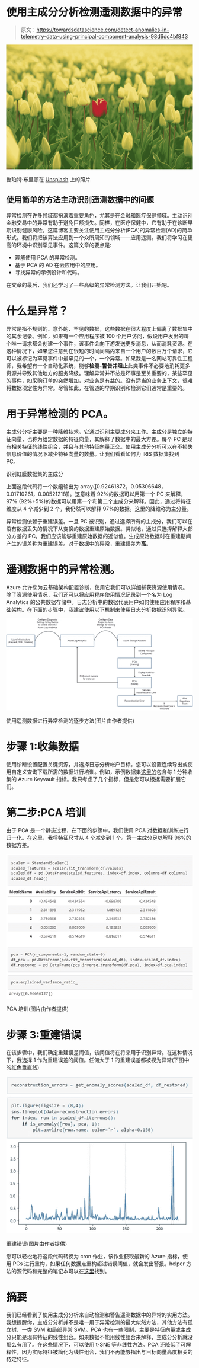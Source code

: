 # 使用主成分分析检测遥测数据中的异常

> 原文：<https://towardsdatascience.com/detect-anomalies-in-telemetry-data-using-principal-component-analysis-98d6dc4bf843>

![](img/834dc39ae7a489b54786991c3cea950b.png)

鲁珀特·布里顿在 [Unsplash](https://unsplash.com?utm_source=medium&utm_medium=referral) 上的照片

## 使用简单的方法主动识别遥测数据中的问题

异常检测在许多领域都扮演着重要角色，尤其是在金融和医疗保健领域。主动识别金融交易中的异常有助于避免巨额损失。同样，在医疗保健中，它有助于在诊断早期识别健康风险。这篇博客主要关注使用主成分分析(PCA)的异常检测(AD)的简单形式。我们将把该算法应用到一个众所周知的领域——应用遥测。我们将学习在更高的环境中识别罕见事件。这篇文章的要点是:

*   理解使用 PCA 的异常检测。
*   基于 PCA 的 AD 在云应用中的应用。
*   寻找异常的示例设计和代码。

在文章的最后，我们还学习了一些高级的异常检测方法。让我们开始吧。

# 什么是异常？

异常是指不规则的、意外的、罕见的数据，这些数据在很大程度上偏离了数据集中的其余记录。例如，如果有一个应用程序被 100 个用户访问，假设用户发出的每个唯一请求都会创建一个事件，该事件会向下游发送更多消息，从而消耗资源。在这种情况下，如果您注意到在很短的时间间隔内来自一个用户的数百万个请求，它可以被标记为罕见事件中最罕见的一个，一个异常。如果我是一名网站可靠性工程师，我希望有一个自动化系统，能够**检测-警告并阻止**此类事件不必要地消耗更多资源并导致其他地方的服务降级。理解异常并不总是坏事是至关重要的，某些罕见的事件，如采购订单的突然增加，对业务是有益的。没有适当的业务上下文，很难将数据项定性为异常。尽管如此，在管道的早期识别和检测它们通常是重要的。

# 用于异常检测的 PCA。

主成分分析主要是一种降维技术。它通过识别主要成分来工作。主成分是独立的特征向量，也称为给定数据的特征向量，其解释了数据中的最大方差。每个 PC 是现有相关特征的线性组合，并且与其他特征向量正交。使用主成分分析可以在不损失信息价值的情况下减少特征向量的数量。让我们看看如何为 IRIS 数据集找到 PC。

识别虹膜数据集的主成分

上面这段代码将一个数组输出为 array([0.92461872，0.05306648，0.01710261，0.00521218])。这意味着 92%的数据可以用第一个 PC 来解释，97% (92%+5%)的数据可以用第一个和第二个主成分来解释。因此，通过将特征维度从 4 个减少到 2 个，我仍然可以解释 97%的数据。这里的降维称为主分量。

异常检测依赖于重建误差。一旦 PC 被识别，通过选择所有的主成分，我们可以在没有数据丢失的情况下从变换的数据重建原始数据。类似地，通过只选择解释大部分方差的 PC，我们应该能够重建原始数据的近似值。生成原始数据时在重建期间产生的误差称为重建误差。对于数据中的异常，重建误差为**高**。

# 遥测数据中的异常检测。

Azure 允许您为云基础架构配置诊断，使用它我们可以详细捕获资源使用情况。除了资源使用情况，我们还可以将应用程序使用情况记录到一个名为 Log Analytics 的公共数据存储中。日志分析中的数据代表用户如何使用应用程序和基础架构。在下面的步骤中，我建议使用以下机制来使用日志分析数据识别异常。

![](img/7c0520a6f03ce3db9a0b62e224496d32.png)

使用遥测数据进行异常检测的逐步方法(图片由作者提供)

# 步骤 1:收集数据

使用诊断设置配置关键资源，并选择日志分析帐户目标。您可以设置连续导出或使用自定义查询下载所需的数据进行培训。例如，示例数据集[这里的](https://github.com/sriksmachi/sriksml/blob/main/data/pca_data.csv)包含每 1 分钟收集的 Azure Keyvault 指标。我只考虑了几个指标，但是您可以根据需要扩展它们。

# 第二步:PCA 培训

由于 PCA 是一个静态过程，在下面的步骤中，我们使用 PCA 对数据和训练进行归一化。在这里，我将特征尺寸从 4 个减少到 1 个。第一主成分足以解释 96%的数据方差。

![](img/e140ab225d4583185d1822be2de6a99f.png)

PCA 培训(图片由作者提供)

# 步骤 3:重建错误

在该步骤中，我们确定重建误差阈值，该阈值将在将来用于识别异常。在这种情况下，我选择 1 作为重建误差的阈值。任何大于 1 的重建误差都被视为异常(下图中的红色垂直线)

![](img/005ef0b618b4d9433549640dc17aec2a.png)

重建错误(图片由作者提供)

您可以轻松地将这段代码转换为 cron 作业，该作业获取最新的 Azure 指标，使用 PCs 进行重构，如果任何数据点重构超过错误阈值，就会发出警报。helper 方法的源代码和完整的笔记本可以在[这里](https://github.com/sriksmachi/sriksml/blob/main/pca.ipynb)找到。

# 摘要

我们已经看到了使用主成分分析来自动检测和警告遥测数据中的异常的实用方法。我想提醒你，主成分分析并不是唯一用于异常检测的最大似然方法，其他方法有孤立树、一类 SVM 和局部异常 SVM。PCA 也有一些限制，主要是特征向量或主成分只能是现有特征的线性组合。如果数据不能用线性组合来解释，主成分分析就没那么有用了。在这些情况下，可以使用 t-SNE 等非线性方法。PCA 还降低了可解释性，因为实际特征被简化为线性组合，我们不再能够指出与目标向量高度相关的特定特征。